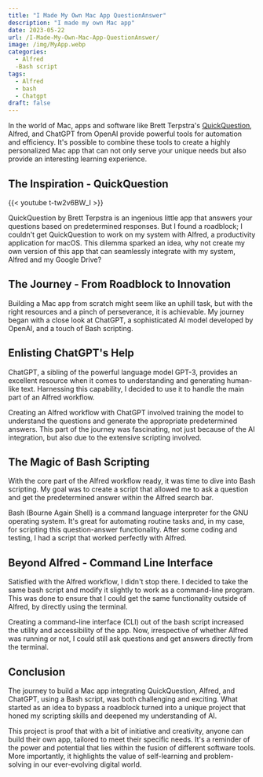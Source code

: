 ```yaml
---
title: "I Made My Own Mac App QuestionAnswer"
description: "I made my own Mac app"
date: 2023-05-22
url: /I-Made-My-Own-Mac-App-QuestionAnswer/
image: /img/MyApp.webp
categories:
  - Alfred
  -Bash script
tags:
  - Alfred
  - bash
  - Chatgpt
draft: false
---
```


In the world of Mac, apps and software like Brett Terpstra's [QuickQuestion](https://brettterpstra.com/projects/quickquestion/), Alfred, and ChatGPT from OpenAI provide powerful tools for automation and efficiency. It's possible to combine these tools to create a highly personalized Mac app that can not only serve your unique needs but also provide an interesting learning experience.

## The Inspiration - QuickQuestion

{{< youtube t-tw2v6BW_I >}}

QuickQuestion by Brett Terpstra is an ingenious little app that answers your questions based on predetermined responses. But I found a roadblock; I couldn't get QuickQuestion to work on my system with Alfred, a productivity application for macOS. This dilemma sparked an idea, why not create my own version of this app that can seamlessly integrate with my system, Alfred and my Google Drive?

## The Journey - From Roadblock to Innovation

Building a Mac app from scratch might seem like an uphill task, but with the right resources and a pinch of perseverance, it is achievable. My journey began with a close look at ChatGPT, a sophisticated AI model developed by OpenAI, and a touch of Bash scripting.

## Enlisting ChatGPT's Help

ChatGPT, a sibling of the powerful language model GPT-3, provides an excellent resource when it comes to understanding and generating human-like text. Harnessing this capability, I decided to use it to handle the main part of an Alfred workflow.

Creating an Alfred workflow with ChatGPT involved training the model to understand the questions and generate the appropriate predetermined answers. This part of the journey was fascinating, not just because of the AI integration, but also due to the extensive scripting involved.

## The Magic of Bash Scripting

With the core part of the Alfred workflow ready, it was time to dive into Bash scripting. My goal was to create a script that allowed me to ask a question and get the predetermined answer within the Alfred search bar.

Bash (Bourne Again Shell) is a command language interpreter for the GNU operating system. It's great for automating routine tasks and, in my case, for scripting this question-answer functionality. After some coding and testing, I had a script that worked perfectly with Alfred.

## Beyond Alfred - Command Line Interface

Satisfied with the Alfred workflow, I didn't stop there. I decided to take the same bash script and modify it slightly to work as a command-line program. This was done to ensure that I could get the same functionality outside of Alfred, by directly using the terminal.

Creating a command-line interface (CLI) out of the bash script increased the utility and accessibility of the app. Now, irrespective of whether Alfred was running or not, I could still ask questions and get answers directly from the terminal.

## Conclusion

The journey to build a Mac app integrating QuickQuestion, Alfred, and ChatGPT, using a Bash script, was both challenging and exciting. What started as an idea to bypass a roadblock turned into a unique project that honed my scripting skills and deepened my understanding of AI.

This project is proof that with a bit of initiative and creativity, anyone can build their own app, tailored to meet their specific needs. It's a reminder of the power and potential that lies within the fusion of different software tools. More importantly, it highlights the value of self-learning and problem-solving in our ever-evolving digital world.